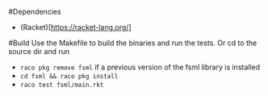 #Dependencies

- (Racket)[https://racket-lang.org/]

#Build
Use the Makefile to build the binaries and run the tests.
Or cd to the source dir and run
- `raco pkg remove fsml` if a previous version of the fsml library is installed
- `cd fsml && raco pkg install`
- `raco test fsml/main.rkt`
